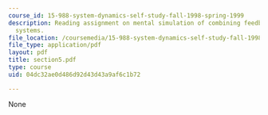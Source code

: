 ```yaml
---
course_id: 15-988-system-dynamics-self-study-fall-1998-spring-1999
description: Reading assignment on mental simulation of combining feedback in first-order
  systems.
file_location: /coursemedia/15-988-system-dynamics-self-study-fall-1998-spring-1999/04dc32ae0d486d92d43d43a9af6c1b72_section5.pdf
file_type: application/pdf
layout: pdf
title: section5.pdf
type: course
uid: 04dc32ae0d486d92d43d43a9af6c1b72

---
```

None